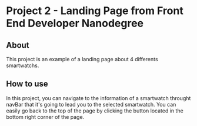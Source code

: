 # Project 2 - Landing Page from Front End Developer Nanodegree

## About
This project is an example of a landing page about 4 differents smartwatchs.

## How to use 
In this project, you can navigate to the information of a smartwatch throught navBar that it's going to lead you to the selected smartwatch.
You can easily go back to the top of the page by clicking the button located in the bottom right corner of the page.
